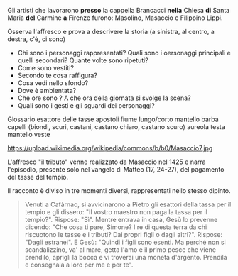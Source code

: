 Gli artisti che lavorarono **presso** la cappella Brancacci **nella** Chiesa **di** Santa Maria **del** Carmine **a** Firenze furono: Masolino, Masaccio e Filippino Lippi.

Osserva l'affresco e prova a descrivere la storia (a sinistra, al centro, a destra, c'è, ci sono) 
- Chi sono i personaggi rappresentati? Quali sono i oersonaggi principali e quelli secondari? Quante volte sono ripetuti?
- Come sono vestiti? 
- Secondo te cosa raffigura?
- Cosa vedi nello sfondo?
- Dove è ambientata?
- Che ore sono ? A che ora della giornata si svolge la scena?
- Quali sono i gesti e gli sguardi dei personaggi?

Glossario
esattore delle tasse 
apostoli
fiume
lungo/corto
mantello
barba
capelli (biondi, scuri, castani, castano chiaro, castano scuro)
aureola
testa
mantello
veste


https://upload.wikimedia.org/wikipedia/commons/b/b0/Masaccio7.jpg


L'affresco "il tributo" venne realizzato da  Masaccio nel 1425 e narra l'episodio, presente solo nel vangelo di Matteo (17, 24-27), del pagamento del tasse del tempio.

Il racconto è diviso in tre momenti diversi, rappresentati nello stesso dipinto.



> Venuti a Cafàrnao, si avvicinarono a Pietro gli esattori della tassa per il tempio e gli dissero: "Il vostro maestro non paga la tassa per il tempio?". Rispose: "Sì". Mentre entrava in casa, Gesù lo prevenne dicendo: "Che cosa ti pare, Simone? I re di questa terra da chi riscuotono le tasse e i tributi? Dai propri figli o dagli altri?". Rispose: "Dagli estranei". E Gesù: "Quindi i figli sono esenti. Ma perché non si scandalizzino, va' al mare, getta l'amo e il primo pesce che viene prendilo, aprigli la bocca e vi troverai una moneta d'argento. Prendila e consegnala a loro per me e per te".


